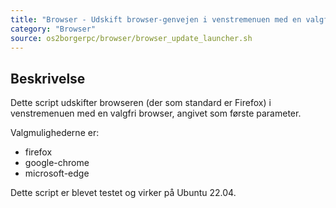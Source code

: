 ```yaml
---
title: "Browser - Udskift browser-genvejen i venstremenuen med en valgfri browser"
category: "Browser"
source: os2borgerpc/browser/browser_update_launcher.sh
---
```


## Beskrivelse
Dette script udskifter browseren (der som standard er Firefox) i venstremenuen med en valgfri browser, angivet som første parameter.

Valgmulighederne er:
- firefox
- google-chrome
- microsoft-edge

Dette script er blevet testet og virker på Ubuntu 22.04.
